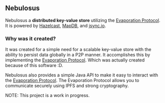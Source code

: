 ## Nebulosus

Nebulosus a **distributed key-value store** utilizing the [Evaporation Protocol](https://evaporation.network/protocol).
It is powered by [Hazelcast](https://github.com/hazelcast/hazelcast), [MapDB](https://github.com/jankotek/mapdb/), 
and [jsync.io](https://github.com/TonyRice/jsync.io). 

### Why was it created?
It was created for a simple need for a scalable key-value store with the ability to persist data globally in a P2P manner. It
accomplishes this by implementing the [Evaporation Protocol](https://evaporation.network/protocol). Which was actually created
because of this software :D.

Nebulosus also provides a simple Java API to make it easy to interact with the
[Evaporation Protocol](https://evaporation.network/protocol). The Evaporation Protocol allows you to communicate securely
using IPFS and strong cryptography.

NOTE: This project is a work in progress.